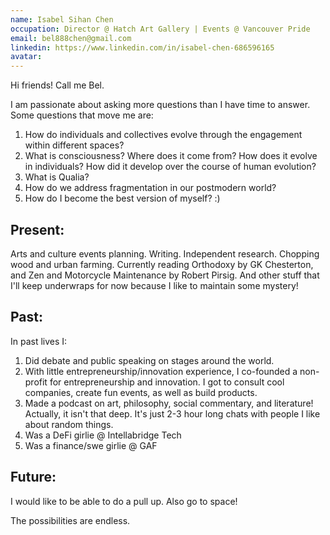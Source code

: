 ```yaml
---
name: Isabel Sihan Chen
occupation: Director @ Hatch Art Gallery | Events @ Vancouver Pride
email: bel888chen@gmail.com
linkedin: https://www.linkedin.com/in/isabel-chen-686596165
avatar:
---
```


Hi friends! Call me Bel.

I am passionate about asking more questions than I have time to answer. Some questions that move me are:

1. How do individuals and collectives evolve through the engagement within different spaces?
2. What is consciousness? Where does it come from? How does it evolve in individuals? How did it develop over the course of human evolution?
3. What is Qualia?
4. How do we address fragmentation in our postmodern world?
5. How do I become the best version of myself? :)

## Present:

Arts and culture events planning. Writing. Independent research. Chopping wood and urban farming. Currently reading Orthodoxy by GK Chesterton, and Zen and Motorcycle Maintenance by Robert Pirsig. And other stuff that I'll keep underwraps for now because I like to maintain some mystery!

## Past:

In past lives I:

1. Did debate and public speaking on stages around the world.
2. With little entrepreneurship/innovation experience, I co-founded a non-profit for entrepreneurship and innovation. I got to consult cool companies, create fun events, as well as build products.
3. Made a podcast on art, philosophy, social commentary, and literature! Actually, it isn't that deep. It's just 2-3 hour long chats with people I like about random things.
4. Was a DeFi girlie @ Intellabridge Tech
5. Was a finance/swe girlie @ GAF

## Future:

I would like to be able to do a pull up. Also go to space!

The possibilities are endless.
